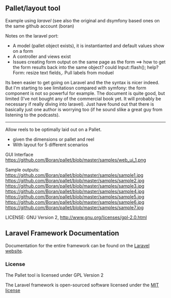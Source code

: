 ## Pallet/layout tool
Example using *laravel*
(see also the original and dsymfony based ones on the same github account (boran)

Notes on the laravel port:
- A model (pallet object exists), it is instantianted and default values show on a form
- A controller and views exist
- Issues
    creating form output on the same page as the form
    ==> how to get the form results back into the same object?
        could Input::flash(); help?
    Form: resize text fields,. Pull labels from moduel

Its been easier to get going on Laravel and the the syntax is nicer indeed.
But I'm starting to see limitatiosn compared with symfony: the form component is not so powerful for example.
The document is quite good, but limited (I've not bought any of the commercial book yet. It will probably be necessary if really diving into laravel).
Just have found out that there is basically just one author is worrying too (if he sound slike a great guy from listening to the podcasts).

----------------------------------
Allow reels to be optimally laid out on a Pallet.
 * given the dimensions or pallet and reel
 * With layout for 5 different scenarios

GUI Interface
https://github.com/Boran/pallet/blob/master/samples/web_ui_1.png

Sample outputs:
https://github.com/Boran/pallet/blob/master/samples/sample1.jpg
https://github.com/Boran/pallet/blob/master/samples/sample2.jpg
https://github.com/Boran/pallet/blob/master/samples/sample3.jpg
https://github.com/Boran/pallet/blob/master/samples/sample4.jpg
https://github.com/Boran/pallet/blob/master/samples/sample5.jpg
https://github.com/Boran/pallet/blob/master/samples/sample6.jpg
https://github.com/Boran/pallet/blob/master/samples/sample7.jpg

LICENSE: GNU Version 2, http://www.gnu.org/licenses/gpl-2.0.html


## Laravel Framework Documentation

Documentation for the entire framework can be found on the [Laravel website](http://laravel.com/docs).

### License
The Pallet tool is licensed under GPL Version 2

The Laravel framework is open-sourced software licensed under the [MIT license](http://opensource.org/licenses/MIT)
